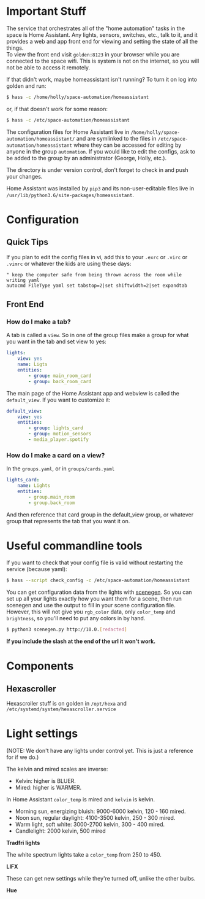 # Important Stuff

The service that orchestrates all of the "home automation" tasks in the space is Home Assistant.  Any lights, sensors, switches, etc., talk to it, and it provides a web and app front end for viewing and setting the state of all the things.  
To view the front end visit `golden:8123` in your browser while you are connected to the space wifi.  This is system is not on the internet, so you will not be able to access it remotely.

If that didn't work, maybe homeassistant isn't running?  To turn it on log into golden and run:

```bash
$ hass -c /home/holly/space-automation/homeassistant
```

or, if that doesn't work for some reason:

```bash
$ hass -c /etc/space-automation/homeassistant
```

The configuration files for Home Assistant live in `/home/holly/space-automation/homeassistant/` and are symlinked to the files in `/etc/space-automation/homeassistant` where they can be accessed for editing by anyone in the group `automation`.  If you would like to edit the configs, ask to be added to the group by an administrator (George, Holly, etc.).

The directory is under version control, don't forget to check in and push your changes.

Home Assistant was installed by `pip3` and its non-user-editable files live in `/usr/lib/python3.6/site-packages/homeassistant`.

# Configuration

## Quick Tips

If you plan to edit the config files in vi, add this to your `.exrc` or `.virc` or `.vimrc` or whatever the kids are using these days:

```vim
" keep the computer safe from being thrown across the room while writing yaml
autocmd FileType yaml set tabstop=2|set shiftwidth=2|set expandtab
```

## Front End

### How do I make a tab?

A tab is called a `view`.  So in one of the group files make a group for what you want in the tab and set view to yes:

```yaml
lights:
    view: yes
    name: Ligts
    entities:
        - group: main_room_card
        - group: back_room_card
```

The main page of the Home Assistant app and webview is called the `default_view`.  If you want to customize it:

```yaml
default_view:
    view: yes
    entities:
        - group: lights_card
        - group: motion_sensors
        - media_player.spotify
```

### How do I make a card on a view?

In the `groups.yaml`, or in `groups/cards.yaml`

```yaml
lights_card:
    name: Lights
    entities:
        - group.main_room
        - group.back_room
```

And then reference that card group in the default_view group, or whatever group that represents the tab that you want it on.


# Useful commandline tools

If you want to check that your config file is valid without restarting the service (because yaml):

```bash
$ hass --script check_config -c /etc/space-automation/homeassistant
```

You can get configuration data from the lights with [scenegen](https://github.com/home-assistant/scenegen). So you can set up all your lights exactly how you want them for a scene, then run scenegen and use the output to fill in your scene configuration file.  However, this will not give you `rgb_color` data, only `color_temp` and `brightness`, so you'll need to put any colors in by hand.

```bash
$ python3 scenegen.py http://10.0.[redacted]
```
**If you include the slash at the end of the url it won't work.**

# Components

## Hexascroller

Hexascroller stuff is on golden in `/opt/hexa` and `/etc/systemd/system/hexascroller.service`

# Light settings

(NOTE:  We don't have any lights under control yet.  This is just a reference for if we do.)

The kelvin and mired scales are inverse:

* Kelvin: higher is BLUER.
* Mired: higher is WARMER.

In Home Assistant `color_temp` is mired and `kelvin` is kelvin.

* Morning sun, energizing bluish: 9000-6000 kelvin, 120 - 160 mired.
* Noon sun, regular daylight: 4100-3500 kelvin, 250 - 300 mired.
* Warm light, soft white: 3000-2700 kelvin, 300 - 400 mired.
* Candlelight: 2000 kelvin, 500 mired

__Tradfri lights__

The white spectrum lights take a `color_temp` from 250 to 450.

__LIFX__

These can get new settings while they're turned off, unlike the other bulbs.

__Hue__

